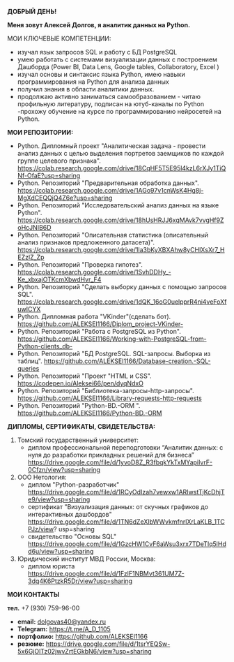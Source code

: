 **ДОБРЫЙ ДЕНЬ!**

**Меня зовут Алексей Долгов, я аналитик данных на Python.**


МОИ КЛЮЧЕВЫЕ КОМПЕТЕНЦИИ:

- изучал язык запросов SQL и работу с БД PostgreSQL
- умею работать с системами визуализации данных с
  построением Дашборда (Power BI, Data Lens, Google tables,
  Collaboratory, Excel )
- изучал основы и синтаксис языка Python, имею навыки
  программирования на Python для анализа данных
- получил знания в области аналитики данных.
- продолжаю активно заниматься самообразованием - читаю
  профильную литературу, подписан на ютуб-каналы по Python
-прохожу обучение на курсе по программированию нейросетей на Python.

**МОИ РЕПОЗИТОРИИ:**

* Python. Дипломный проект "Аналитическая задача - провести анализ данных с целью выделения портретов заемщиков
  по каждой группе целевого признака".  https://colab.research.google.com/drive/18CqHF5T5E95l4kzL6rXJy1TiQNf-OfaE?usp=sharing
* Python. Репозиторий "Предварительная обработка данных". https://colab.research.google.com/drive/1AGo97v1cnWsK4Hg8j-MgXdCEQQjQ4Z6e?usp=sharing
* Python. Репозиторий "Исследовательский анализ данных на языке Python".  https://colab.research.google.com/drive/18hUsHRJJ6xqMAvk7vvgHf9ZoHcJNIB6D
* Python. Репозиторий "Описательная статистика (описательный анализ признаков предложенного датасета)". https://colab.research.google.com/drive/1la3bKyXBXAhw8yCHIXsXr7_HEZzlZ_Zp
* Python. Репозиторий "Проверка гипотез".  https://colab.research.google.com/drive/1SvhDDHy_-Ke_xbxajOTKcmXbwdHvr_F4
* Python. Репозиторий "Сделать выборку данных с помощью запросов SQL". https://colab.research.google.com/drive/1dQK_16oG0uelpprR4ni4veFoXfuwICYX 
* Python. Дипломная работа "VKinder"(сделать бот).  https://github.com/ALEKSEI1166/Diplom_project-VKinder-
* Python. Репозиторий "Работа с PostgreSQL из Python".  https://github.com/ALEKSEI1166/Working-with-PostgreSQL-from-Python-clients_db-
* Python. Репозиторий "БД PostgreSQL. SQL-запросы. Выборка из таблиц".  https://github.com/ALEKSEI1166/Database-creation.-SQL-queries
* Python. Репозиторий "Проект "HTML и CSS".  https://codepen.io/Aleksei66/pen/dyqNdxO
* Python. Репозиторий "Библиотека-запросы-http-запросы". https://github.com/ALEKSEI1166/Library-requests-http-requests
* Python. Репозиторий "Python-BD.-ORM ".  https://github.com/ALEKSEI1166/Python-BD.-ORM
  

**ДИПЛОМЫ, СЕРТИФИКАТЫ, СВИДЕТЕЛЬСТВА:**
1. Томский государственный университет:
   - диплом профессиональной переподготовки “Аналитик данных: с нуля до разработки прикладных решений для бизнеса” 
     https://drive.google.com/file/d/1yvoD8Z_R3fbqkYkTxMYapiIvrF-0Cfzn/view?usp=sharing
2. ООО Нетология: 
   - диплом "Python-разработчик"   https://drive.google.com/file/d/1RCyOdIzah7vewxw1ARIwstTjKcDhjTe9/view?usp=sharing
   - сертификат "Визуализация данных: от скучных графиков до интерактивных дашбордов"  https://drive.google.com/file/d/1TN6dZeXIbWWvkmfnrlXrLaKLB_1TCPJz/view? 
     usp=sharing
   - свидетельство "Основы SQL"  https://drive.google.com/file/d/1GzcHW1CvF6aWsu3xrx7TDeTIq5lHdd6u/view?usp=sharing
3. Юридический институт МВД России, Москва:
   - диплом юриста  https://drive.google.com/file/d/1FzlF1NBMvt361UM7Z-3dq4K6PtzkR5Dr/view?usp=sharing
     

**МОИ КОНТАКТЫ**

**тел.** +7 (930) 759-96-00   
- **email:**  dolgovas40@yandex.ru
- **Telegram:** https://t.me/A_D_1105 
- **портфолио:** https://github.com/ALEKSEI1166
- **резюме:**  https://drive.google.com/file/d/1tsrYEQSw-5x6GjOlTz02jwvZrtEGkbN6/view?usp=sharing

